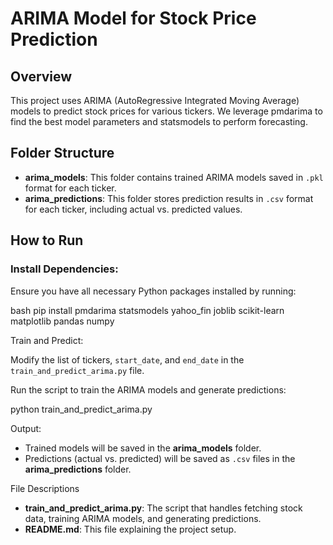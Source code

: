 # ARIMA Model for Stock Price Prediction

## Overview

This project uses ARIMA (AutoRegressive Integrated Moving Average) models to predict stock prices for various tickers. We leverage pmdarima to find the best model parameters and statsmodels to perform forecasting.

## Folder Structure

- **arima_models**: This folder contains trained ARIMA models saved in `.pkl` format for each ticker.
- **arima_predictions**: This folder stores prediction results in `.csv` format for each ticker, including actual vs. predicted values.

## How to Run

### Install Dependencies:

Ensure you have all necessary Python packages installed by running:


bash
pip install pmdarima statsmodels yahoo_fin joblib scikit-learn matplotlib pandas numpy

 Train and Predict:

Modify the list of tickers, `start_date`, and `end_date` in the `train_and_predict_arima.py` file.

Run the script to train the ARIMA models and generate predictions:


python train_and_predict_arima.py

Output:

- Trained models will be saved in the **arima_models** folder.
- Predictions (actual vs. predicted) will be saved as `.csv` files in the **arima_predictions** folder.

File Descriptions

- **train_and_predict_arima.py**: The script that handles fetching stock data, training ARIMA models, and generating predictions.
- **README.md**: This file explaining the project setup.
